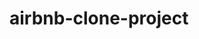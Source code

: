 # airbnb-clone-project
<!-- # The Airbnb Clone Project is a comprehensive, real-world application designed to simulate the development of a robust booking platform like Airbnb. It involves a deep dive into full-stack development, focusing on backend systems, database design, API development, and application security. 
# This project is tailored to enhance your expertise in modern software development practices. By completing these tasks, learners will:

# Master collaborative team workflows using GitHub.
Deepen their understanding of backend architecture and database design principles.
Implement advanced security measures for API development.
Gain proficiency in designing and managing CI/CD pipelines for efficient deployment.
Strengthen their ability to document and plan complex software projects effectively.
Develop an understanding of integrating technologies like Django, MySQL, and GraphQL in a unified ecosystem. -->

<!-- Team Roles
backend developer: Builds the server-side logic and infrastructure of a web application,implement the core of an app—its algorithms and business logic. Experienced back-end developers not only write code but also do the tasks of an architect—for example, devise an app architecture or design and implement the necessary integrations.
frontend developer: Front-end developers create the part of an application that users interact with, ensuring that an app offers an equally smooth experience to all—no matter the device, platform, or operational system.
Databas Administrator: Manages and maintains databases used by applications.
Project manager (PM): Makes sure a product or its part is delivered on time and within budget. Manages and motivates the software development team.
UI/UX designer: Transforms a product vision into user-friendly designs.Creates user journeys for the best user experience and highest conversion rates --> 

<!-- Technology Stack
Django: Handles routing (URLs), views, and templates, Manages databases with its built-in ORM. Includes built-in authentication, admin panel, and security features.
PostgreSQL: PostgreSQL is a powerful, open-source relational database used to store and manage data. It stores structured data (tables, rows). Supports advanced queries, indexing, and data types, ensures data integrity, reliability, and performance.
GraphQL: GraphQL is a query language for APIs and a runtime for executing those queries with your existing data. Allows clients to request exactly the data they need. It reduces over-fetching or under-fetching of data (unlike REST).Provides a single endpoint for querying complex, nested data -->

<!-- Database Design
Users:Represents people who use the platform (e.g., renters, property owners).
id: Unique identifier (primary key)
name: Full name of the user
email: Unique email address
password_hash: Encrypted password
role: Can be renter or owner
Relationships:
A user can list multiple properties
A user can make multiple bookings
A user can leave multiple reviews

Properties: Represents places listed for booking.
id: Unique identifier
title: Name of the property
description: Detailed description
location: Address or city
price_per_night: Cost to rent per night
owner_id: References the id of a user (owner)
Relationships:
A property belongs to one user
A property can have multiple bookings
A property can have multiple reviews

Bookings:Represents reservation information.
id: Unique identifier
user_id: The renter who made the booking
property_id: The property being booked
start_date: Booking start date
end_date: Booking end date
Relationships:
A booking belongs to one user
A booking belongs to one property

Reviews: Represents user feedback on properties.
id: Unique identifier
user_id: Reviewer (user)
property_id: Reviewed property
rating: Numeric score (e.g., 1-5)
comment: Text feedback
Relationships:
A review belongs to one user
A review belongs to one property

Payments:
id: Unique identifier
booking_id: The associated booking
amount: Total payment amount
status: Paid, pending, failed
payment_date: Timestamp of payment
Relationships:
A payment belongs to one booking

Feature Breakdown
1. API Documentation
OpenAPI Standard: The backend APIs are documented using the OpenAPI standard to ensure clarity and ease of integration.
Django REST Framework: Provides a comprehensive RESTful API for handling CRUD operations on user and property data.
GraphQL: Offers a flexible and efficient query mechanism for interacting with the backend.
2. User Authentication
Endpoints: /users/, /users/{user_id}/
Features: Register new users, authenticate, and manage user profiles.
3. Property Management
Endpoints: /properties/, /properties/{property_id}/
Features: Create, update, retrieve, and delete property listings.
4. Booking System
Endpoints: /bookings/, /bookings/{booking_id}/
Features: Make, update, and manage bookings, including check-in and check-out details.
5. Payment Processing
Endpoints: /payments/
Features: Handle payment transactions related to bookings.
6. Review System
Endpoints: /reviews/, /reviews/{review_id}/
Features: Post and manage reviews for properties.
7. Database Optimizations
Indexing: Implement indexes for fast retrieval of frequently accessed data.
Caching: Use caching strategies to reduce database load and improve performance.

API Security
Ensuring the security of our API is critical to protect user data, prevent abuse, and maintain trust. Below are the key security measures we will implement:

1. Authentication
We will use JWT (JSON Web Tokens) or OAuth 2.0 to verify the identity of users accessing the API.
Why it's important: Prevents unauthorized users from accessing protected endpoints and ensures only valid users can perform actions like booking properties or making payments.

2. Authorization
Role-based access control (RBAC) will be enforced to distinguish between different user roles (e.g., admin, owner, renter) and their permissions.
Why it's important: Ensures that users can only access and modify resources they own (e.g., an owner should not edit another owner's property).

3. Rate Limiting
Limits the number of requests a user/IP can make in a certain time period using tools like Django Ratelimit or API Gateway throttling.
Why it's important: Prevents abuse, brute-force attacks, and denial of service (DoS) attacks that could degrade service or compromise security.

4. Data Validation & Sanitization
All input from users will be validated and sanitized to prevent injection attacks (SQL, XSS).
Why it's important: Prevents malicious users from injecting harmful data or scripts into the system.

5. HTTPS Only
The API will only be accessible over HTTPS to ensure encrypted data transmission.
Why it's important: Protects sensitive information like login credentials and payment data from being intercepted.

6. Secure Payment Integration
Payments will be handled via a secure third-party processor (e.g., Stripe, PayPal) with tokenized transactions.
Why it's important: Ensures that financial transactions are protected and reduces our liability for storing sensitive payment information.

7. Logging and Monitoring
All API activity will be logged, and security monitoring will be in place to detect suspicious behavior.
Why it's important: Helps in identifying breaches, debugging issues, and auditing user activity.